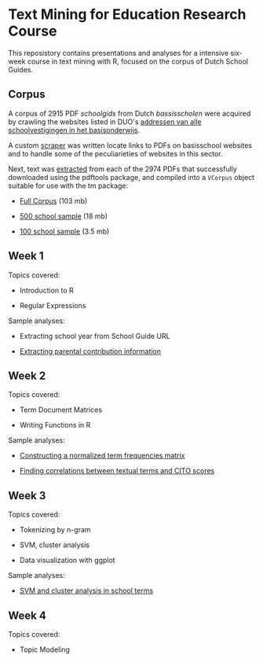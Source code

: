 # Text Mining for Education Research Course

This reposistory contains presentations and analyses for a intensive six-week course in
text mining with R, focused on the corpus of Dutch School Guides.

## Corpus

A corpus of 2915 PDF _schoolgids_ from Dutch _bassisscholen_ were acquired by crawling the 
websites listed in DUO's [addressen van alle schoolvestigingen in het basisonderwijs](https://duo.nl/open_onderwijsdata/databestanden/po/adressen/adressen-po-3.jsp).

A custom [scraper](scrape.R) was written locate links to PDFs on basisschool websites and 
to handle some of the peculiarieties of websites in this sector.

Next, text was [extracted](extractText.R) from each of the 2974 PDFs that successfully downloaded
using the pdftools package, and compiled into a `VCorpus` object suitable for use with the tm package:

* [Full Corpus](https://storage.googleapis.com/schoolgids/schoolgids2017v4/schoolgids2017v4.rds) (103 mb)

* [500 school sample](https://storage.googleapis.com/schoolgids/schoolgids2017v4/schoolgids2017v4_500.rds) (18 mb)

* [100 school sample](https://storage.googleapis.com/schoolgids/schoolgids2017v4/schoolgids2017v4_100.rds) (3.5 mb)

## Week 1

Topics covered:

* Introduction to R

* Regular Expressions

Sample analyses:

* Extracting school year from School Guide URL

* [Extracting parental contribution information](week1/parental_contribution.md)

## Week 2

Topics covered:

* Term Document Matrices

* Writing Functions in R

Sample analyses:

* [Constructing a normalized term frequencies matrix](week2/term-frequencies.md)

* [Finding correlations between textual terms and CITO scores](week2/correlations_cito.md)

## Week 3

Topics covered:

* Tokenizing by n-gram

* SVM, cluster analysis

* Data visualization with ggplot

Sample analyses:

* [SVM and cluster analysis in school terms](week3/ml_school_terms.md)

## Week 4

Topics covered:

* Topic Modeling
